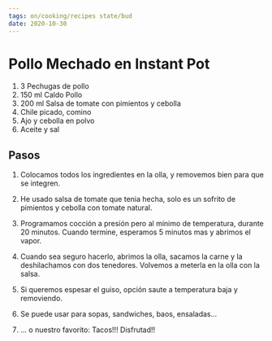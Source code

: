 ```yaml
---
tags: on/cooking/recipes state/bud
date: 2020-10-30
---
```

# Pollo Mechado en Instant Pot
1. 3 Pechugas de pollo
2. 150 ml Caldo Pollo
3. 200 ml Salsa de tomate con pimientos y cebolla
4. Chile picado, comino
5. Ajo y cebolla en polvo
6. Aceite y sal
## Pasos
1. Colocamos todos los ingredientes en la olla, y removemos bien para que se integren.
2. He usado salsa de tomate que tenia hecha, solo es un sofrito de pimientos y cebolla con tomate natural.

3. Programamos cocción a presión pero al mínimo de temperatura, durante 20 minutos. Cuando termine, esperamos 5 minutos mas y abrimos el vapor.
4. Cuando sea seguro hacerlo, abrimos la olla, sacamos la carne y la deshilachamos con dos tenedores. Volvemos a meterla en la olla con la salsa.
5. Si queremos espesar el guiso, opción saute a temperatura baja y removiendo.
6. Se puede usar para sopas, sandwiches, baos, ensaladas...
7. ... o nuestro favorito: Tacos!!! Disfrutad!!
